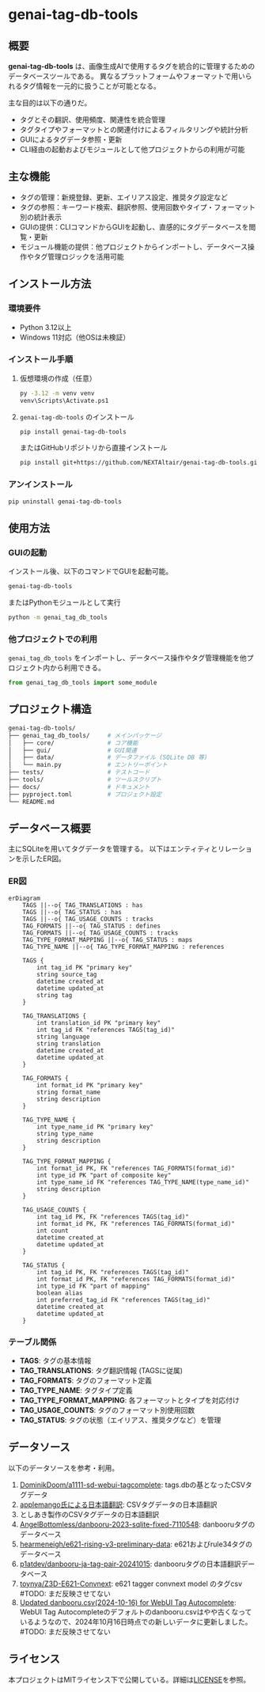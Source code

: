# genai-tag-db-tools

## 概要

**genai-tag-db-tools** は、画像生成AIで使用するタグを統合的に管理するためのデータベースツールである。
異なるプラットフォームやフォーマットで用いられるタグ情報を一元的に扱うことが可能となる。

主な目的は以下の通りだ。

- タグとその翻訳、使用頻度、関連性を統合管理
- タグタイプやフォーマットとの関連付けによるフィルタリングや統計分析
- GUIによるタグデータ参照・更新
- CLI経由の起動およびモジュールとして他プロジェクトからの利用が可能

## 主な機能

- タグの管理：新規登録、更新、エイリアス設定、推奨タグ設定など
- タグの参照：キーワード検索、翻訳参照、使用回数やタイプ・フォーマット別の統計表示
- GUIの提供：CLIコマンドからGUIを起動し、直感的にタグデータベースを閲覧・更新
- モジュール機能の提供：他プロジェクトからインポートし、データベース操作やタグ管理ロジックを活用可能

## インストール方法

### 環境要件

- Python 3.12以上
- Windows 11対応（他OSは未検証）

### インストール手順

1. 仮想環境の作成（任意）

   ```bash
   py -3.12 -m venv venv
   venv\Scripts\Activate.ps1
   ```
2. `genai-tag-db-tools` のインストール

   ```bash
   pip install genai-tag-db-tools
   ```

   またはGitHubリポジトリから直接インストール

   ```bash
   pip install git+https://github.com/NEXTAltair/genai-tag-db-tools.git
   ```

### アンインストール

```bash
pip uninstall genai-tag-db-tools
```

## 使用方法

### GUIの起動

インストール後、以下のコマンドでGUIを起動可能。

```bash
genai-tag-db-tools
```

またはPythonモジュールとして実行

```bash
python -m genai_tag_db_tools
```

### 他プロジェクトでの利用

`genai_tag_db_tools` をインポートし、データベース操作やタグ管理機能を他プロジェクト内から利用できる。

```python
from genai_tag_db_tools import some_module

```

## プロジェクト構造

```bash
genai-tag-db-tools/
├── genai_tag_db_tools/     # メインパッケージ
│   ├── core/               # コア機能
│   ├── gui/                # GUI関連
│   ├── data/               # データファイル (SQLite DB 等)
│   └── main.py             # エントリーポイント
├── tests/                  # テストコード
├── tools/                  # ツールスクリプト
├── docs/                   # ドキュメント
├── pyproject.toml          # プロジェクト設定
└── README.md
```

## データベース概要

主にSQLiteを用いてタグデータを管理する。
以下はエンティティとリレーションを示したER図。

### ER図

```mermaid
erDiagram
    TAGS ||--o{ TAG_TRANSLATIONS : has
    TAGS ||--o{ TAG_STATUS : has
    TAGS ||--o{ TAG_USAGE_COUNTS : tracks
    TAG_FORMATS ||--o{ TAG_STATUS : defines
    TAG_FORMATS ||--o{ TAG_USAGE_COUNTS : tracks
    TAG_TYPE_FORMAT_MAPPING ||--o{ TAG_STATUS : maps
    TAG_TYPE_NAME ||--o{ TAG_TYPE_FORMAT_MAPPING : references

    TAGS {
        int tag_id PK "primary key"
        string source_tag
        datetime created_at
        datetime updated_at
        string tag
    }

    TAG_TRANSLATIONS {
        int translation_id PK "primary key"
        int tag_id FK "references TAGS(tag_id)"
        string language
        string translation
        datetime created_at
        datetime updated_at
    }

    TAG_FORMATS {
        int format_id PK "primary key"
        string format_name
        string description
    }

    TAG_TYPE_NAME {
        int type_name_id PK "primary key"
        string type_name
        string description
    }

    TAG_TYPE_FORMAT_MAPPING {
        int format_id PK, FK "references TAG_FORMATS(format_id)"
        int type_id PK "part of composite key"
        int type_name_id FK "references TAG_TYPE_NAME(type_name_id)"
        string description
    }

    TAG_USAGE_COUNTS {
        int tag_id PK, FK "references TAGS(tag_id)"
        int format_id PK, FK "references TAG_FORMATS(format_id)"
        int count
        datetime created_at
        datetime updated_at
    }

    TAG_STATUS {
        int tag_id PK, FK "references TAGS(tag_id)"
        int format_id PK, FK "references TAG_FORMATS(format_id)"
        int type_id FK "part of mapping"
        boolean alias
        int preferred_tag_id FK "references TAGS(tag_id)"
        datetime created_at
        datetime updated_at
    }
```

### テーブル関係

- **TAGS**: タグの基本情報
- **TAG_TRANSLATIONS**: タグ翻訳情報 (TAGSに従属)
- **TAG_FORMATS**: タグのフォーマット定義
- **TAG_TYPE_NAME**: タグタイプ定義
- **TAG_TYPE_FORMAT_MAPPING**: 各フォーマットとタイプを対応付け
- **TAG_USAGE_COUNTS**: タグのフォーマット別使用回数
- **TAG_STATUS**: タグの状態（エイリアス、推奨タグなど）を管理

## データソース

以下のデータソースを参考・利用。

1. [DominikDoom/a1111-sd-webui-tagcomplete](https://github.com/DominikDoom/a1111-sd-webui-tagcomplete): tags.dbの基となったCSVタグデータ
2. [applemango氏による日本語翻訳](https://github.com/DominikDoom/a1111-sd-webui-tagcomplete/discussions/265): CSVタグデータの日本語翻訳
3. としあき製作のCSVタグデータの日本語翻訳
4. [AngelBottomless/danbooru-2023-sqlite-fixed-7110548](https://huggingface.co/datasets/KBlueLeaf/danbooru2023-sqlite): danbooruタグのデータベース
5. [hearmeneigh/e621-rising-v3-preliminary-data](https://huggingface.co/datasets/hearmeneigh/e621-rising-v3-preliminary-data): e621およびrule34タグのデータベース
6. [p1atdev/danbooru-ja-tag-pair-20241015](https://huggingface.co/datasets/p1atdev/danbooru-ja-tag-pair-20241015): danbooruタグの日本語翻訳データベース
7. [toynya/Z3D-E621-Convnext](https://huggingface.co/toynya/Z3D-E621-Convnext): e621 tagger convnext model のタグcsv #TODO: まだ反映させてない
8. [Updated danbooru.csv(2024-10-16) for WebUI Tag Autocomplete](https://civitai.com/models/862893?modelVersionId=965482): WebUI Tag Autocompleteのデフォルトのdanbooru.csvはやや古くなっているようなので、2024年10月16日時点での新しいデータに更新しました。#TODO: まだ反映させてない

## ライセンス

本プロジェクトはMITライセンス下で公開している。詳細は[LICENSE](LICENSE)を参照。
